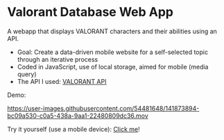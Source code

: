 # Valorant Database Web App
A webapp that displays VALORANT characters and their abilities using an API.

- Goal: Create a data-driven mobile website for a self-selected topic through an iterative process
- Coded in JavaScript, use of local storage, aimed for mobile (media query)
- The API I used: [VALORANT API][valorantapi]

Demo:
<br>

https://user-images.githubusercontent.com/54481648/141873894-bc09a530-c0a5-438a-9aa1-22480809dc36.mov


Try it yourself (use a mobile device): [Click me][livedemo]!

[valorantapi]: https://dash.valorant-api.com/endpoints/agents
[livedemo]: https://people.rit.edu/kmo6884/ISTE252/Project2-WebApp-Valorant/menu.html
